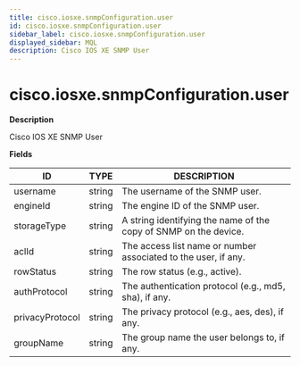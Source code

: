 ```yaml
---
title: cisco.iosxe.snmpConfiguration.user
id: cisco.iosxe.snmpConfiguration.user
sidebar_label: cisco.iosxe.snmpConfiguration.user
displayed_sidebar: MQL
description: Cisco IOS XE SNMP User
---
```


# cisco.iosxe.snmpConfiguration.user

**Description**

Cisco IOS XE SNMP User

**Fields**

| ID              | TYPE   | DESCRIPTION                                                      |
| --------------- | ------ | ---------------------------------------------------------------- |
| username        | string | The username of the SNMP user.                                   |
| engineId        | string | The engine ID of the SNMP user.                                  |
| storageType     | string | A string identifying the name of the copy of SNMP on the device. |
| aclId           | string | The access list name or number associated to the user, if any.   |
| rowStatus       | string | The row status (e.g., active).                                   |
| authProtocol    | string | The authentication protocol (e.g., md5, sha), if any.            |
| privacyProtocol | string | The privacy protocol (e.g., aes, des), if any.                   |
| groupName       | string | The group name the user belongs to, if any.                      |
